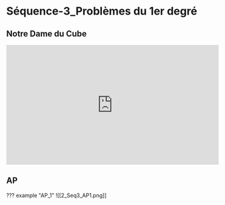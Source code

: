 # Séquence-3_Problèmes du 1er degré

## Notre Dame du Cube

<iframe width="560" height="315" src="https://www.youtube.com/embed/5HH86kPuYho?si=MjWzbBsOGqwJdJ0N" title="YouTube video player" frameborder="0" allow="accelerometer; autoplay; clipboard-write; encrypted-media; gyroscope; picture-in-picture; web-share" allowfullscreen></iframe>

## AP

??? example "AP_1"
    ![[2_Seq3_AP1.png]] 
